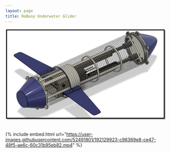 ```yaml
---
layout: page
title: RoBuoy Underwater Glider
---
```


![stairs_photo](/assets/3dCAD.png) <br /> <br />

{% include embed.html url="https://user-images.githubusercontent.com/52491801/192129923-c96369e8-ce47-48f5-ae6c-60c31b95eb82.mp4" %}






